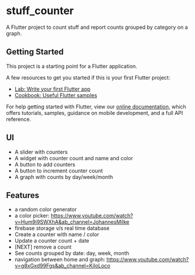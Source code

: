 # stuff_counter

A Flutter project to count stuff and report counts grouped by category on a graph.

## Getting Started

This project is a starting point for a Flutter application.

A few resources to get you started if this is your first Flutter project:

- [Lab: Write your first Flutter app](https://flutter.dev/docs/get-started/codelab)
- [Cookbook: Useful Flutter samples](https://flutter.dev/docs/cookbook)

For help getting started with Flutter, view our
[online documentation](https://flutter.dev/docs), which offers tutorials,
samples, guidance on mobile development, and a full API reference.

## UI
- A slider with counters
- A widget with counter count and name and color
- A button to add counters
- A button to increment counter count
- A graph with counts by day/week/month

## Features
- a random color generator
- a color picker: https://www.youtube.com/watch?v=Hum9i9SWXhA&ab_channel=JohannesMilke
- firebase storage v/s real time database
- Create a counter with name / color
- Update a counter count + date
- [NEXT] remove a count
- See counts grouped by date: day, week, month
- navigation between home and graph: https://www.youtube.com/watch?v=g8xGxd99Fgs&ab_channel=KiloLoco
